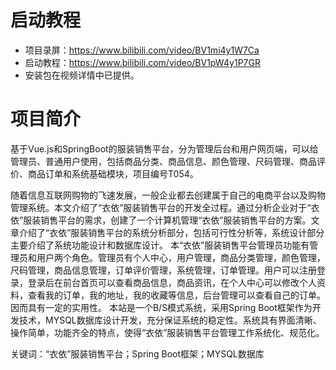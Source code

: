 # 启动教程

- 项目录屏：https://www.bilibili.com/video/BV1mi4y1W7Ca
- 启动教程：https://www.bilibili.com/video/BV1pW4y1P7GR
- 安装包在视频详情中已提供。


# 项目简介
基于Vue.js和SpringBoot的服装销售平台，分为管理后台和用户网页端，可以给管理员、普通用户使用，包括商品分类、商品信息、颜色管理、尺码管理、商品评价、商品订单和系统基础模块，项目编号T054。

随着信息互联网购物的飞速发展，一般企业都去创建属于自己的电商平台以及购物管理系统。本文介绍了“衣依”服装销售平台的开发全过程。通过分析企业对于“衣依”服装销售平台的需求，创建了一个计算机管理“衣依”服装销售平台的方案。文章介绍了“衣依”服装销售平台的系统分析部分，包括可行性分析等，系统设计部分主要介绍了系统功能设计和数据库设计。
本“衣依”服装销售平台管理员功能有管理员和用户两个角色。管理员有个人中心，用户管理，商品分类管理，颜色管理，尺码管理，商品信息管理，订单评价管理，系统管理，订单管理。用户可以注册登录，登录后在前台首页可以查看商品信息，商品资讯，在个人中心可以修改个人资料，查看我的订单，我的地址，我的收藏等信息，后台管理可以查看自己的订单。因而具有一定的实用性。
本站是一个B/S模式系统，采用Spring Boot框架作为开发技术，MYSQL数据库设计开发，充分保证系统的稳定性。系统具有界面清晰、操作简单，功能齐全的特点，使得“衣依”服装销售平台管理工作系统化、规范化。

关键词：“衣依”服装销售平台；Spring Boot框架；MYSQL数据库
